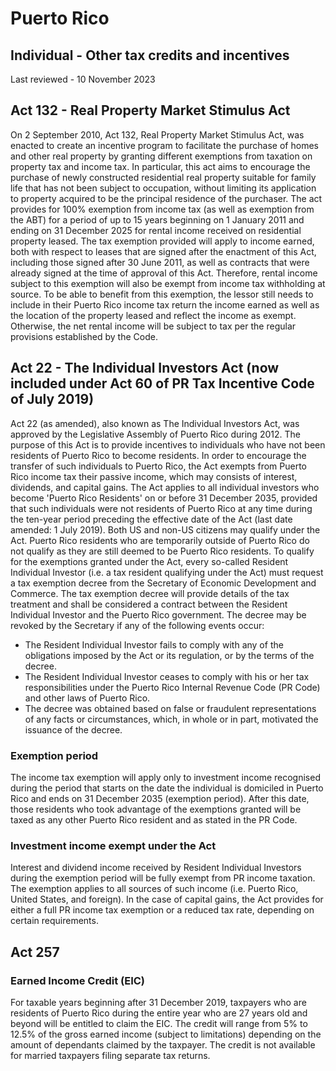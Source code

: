 # Puerto Rico
## Individual - Other tax credits and incentives
Last reviewed - 10 November 2023
## Act 132 - Real Property Market Stimulus Act 
On 2 September 2010, Act 132, Real Property Market Stimulus Act, was enacted to create an incentive program to facilitate the purchase of homes and other real property by granting different exemptions from taxation on property tax and income tax. In particular, this act aims to encourage the purchase of newly constructed residential real property suitable for family life that has not been subject to occupation, without limiting its application to property acquired to be the principal residence of the purchaser.
The act provides for 100% exemption from income tax (as well as exemption from the ABT) for a period of up to 15 years beginning on 1 January 2011 and ending on 31 December 2025 for rental income received on residential property leased. The tax exemption provided will apply to income earned, both with respect to leases that are signed after the enactment of this Act, including those signed after 30 June 2011, as well as contracts that were already signed at the time of approval of this Act. Therefore, rental income subject to this exemption will also be exempt from income tax withholding at source. To be able to benefit from this exemption, the lessor still needs to include in their Puerto Rico income tax return the income earned as well as the location of the property leased and reflect the income as exempt. Otherwise, the net rental income will be subject to tax per the regular provisions established by the Code.
## Act 22 - The Individual Investors Act (now included under Act 60 of PR Tax Incentive Code of July 2019)
Act 22 (as amended), also known as The Individual Investors Act, was approved by the Legislative Assembly of Puerto Rico during 2012. The purpose of this Act is to provide incentives to individuals who have not been residents of Puerto Rico to become residents. In order to encourage the transfer of such individuals to Puerto Rico, the Act exempts from Puerto Rico income tax their passive income, which may consists of interest, dividends, and capital gains.
The Act applies to all individual investors who become 'Puerto Rico Residents' on or before 31 December 2035, provided that such individuals were not residents of Puerto Rico at any time during the ten-year period preceding the effective date of the Act (last date amended: 1 July 2019).
Both US and non-US citizens may qualify under the Act. Puerto Rico residents who are temporarily outside of Puerto Rico do not qualify as they are still deemed to be Puerto Rico residents.
To qualify for the exemptions granted under the Act, every so-called Resident Individual Investor (i.e. a tax resident qualifying under the Act) must request a tax exemption decree from the Secretary of Economic Development and Commerce. The tax exemption decree will provide details of the tax treatment and shall be considered a contract between the Resident Individual Investor and the Puerto Rico government.
The decree may be revoked by the Secretary if any of the following events occur:
  * The Resident Individual Investor fails to comply with any of the obligations imposed by the Act or its regulation, or by the terms of the decree.
  * The Resident Individual Investor ceases to comply with his or her tax responsibilities under the Puerto Rico Internal Revenue Code (PR Code) and other laws of Puerto Rico.
  * The decree was obtained based on false or fraudulent representations of any facts or circumstances, which, in whole or in part, motivated the issuance of the decree.


### Exemption period
The income tax exemption will apply only to investment income recognised during the period that starts on the date the individual is domiciled in Puerto Rico and ends on 31 December 2035 (exemption period). After this date, those residents who took advantage of the exemptions granted will be taxed as any other Puerto Rico resident and as stated in the PR Code.
### Investment income exempt under the Act
Interest and dividend income received by Resident Individual Investors during the exemption period will be fully exempt from PR income taxation. The exemption applies to all sources of such income (i.e. Puerto Rico, United States, and foreign).
In the case of capital gains, the Act provides for either a full PR income tax exemption or a reduced tax rate, depending on certain requirements.
## Act 257
### Earned Income Credit (EIC)
For taxable years beginning after 31 December 2019, taxpayers who are residents of Puerto Rico during the entire year who are 27 years old and beyond will be entitled to claim the EIC.
The credit will range from 5% to 12.5% of the gross earned income (subject to limitations) depending on the amount of dependants claimed by the taxpayer.
The credit is not available for married taxpayers filing separate tax returns.
